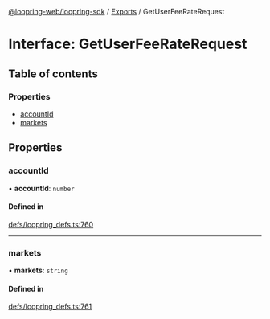[@loopring-web/loopring-sdk](../README.md) / [Exports](../modules.md) / GetUserFeeRateRequest

# Interface: GetUserFeeRateRequest

## Table of contents

### Properties

- [accountId](GetUserFeeRateRequest.md#accountid)
- [markets](GetUserFeeRateRequest.md#markets)

## Properties

### accountId

• **accountId**: `number`

#### Defined in

[defs/loopring_defs.ts:760](https://github.com/Loopring/loopring_sdk/blob/ee2acc4/src/defs/loopring_defs.ts#L760)

___

### markets

• **markets**: `string`

#### Defined in

[defs/loopring_defs.ts:761](https://github.com/Loopring/loopring_sdk/blob/ee2acc4/src/defs/loopring_defs.ts#L761)
